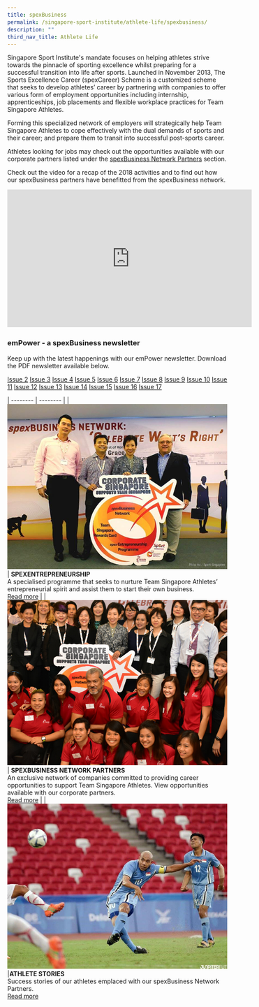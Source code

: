 ```yaml
---
title: spexBusiness
permalink: /singapore-sport-institute/athlete-life/spexbusiness/
description: ""
third_nav_title: Athlete Life
---
```


Singapore Sport Institute's mandate focuses on helping athletes strive towards the pinnacle of sporting excellence whilst preparing for a successful transition into life after sports. Launched in November 2013, The Sports Excellence Career (spexCareer) Scheme is a customized scheme that seeks to develop athletes’ career by partnering with companies to offer various form of employment opportunities including internship, apprenticeships, job placements and flexible workplace practices for Team Singapore Athletes.

Forming this specialized network of employers will strategically help Team Singapore Athletes to cope effectively with the dual demands of sports and their career; and prepare them to transit into successful post-sports career.

Athletes looking for jobs may check out the opportunities available with our corporate partners listed under the [spexBusiness Network Partners](/spexbusiness-network-partners/) section.

Check out the video for a recap of the 2018 activities and to find out how our spexBusiness partners have benefitted from the spexBusiness network.

<iframe src="https://www.facebook.com/plugins/video.php?href=https%3A%2F%2Fwww.facebook.com%2Fsingaporesportinstitute%2Fvideos%2F163866357863177%2F&show\_text=0&width=560" width="560" height="315" style="border:none;overflow:hidden" scrolling="no" frameborder="0" allowfullscreen="true" allow="autoplay; clipboard-write; encrypted-media; picture-in-picture; web-share" allowFullScreen="true"></iframe>

### **emPower - a spexBusiness newsletter**

Keep up with the latest happenings with our emPower newsletter. Download the PDF newsletter available below.

[Issue 2](/files/Our%20Work/Singapore%20Sports%20Institute/Athlete%20Life/SpexBusiness/spexBusiness_Newsletter_EMPOWER_issue_2.pdf)
[Issue 3](/files/Our%20Work/Singapore%20Sports%20Institute/Athlete%20Life/SpexBusiness/spexBusiness_Newsletter_EMPOWER_issue_3.pdf)
[Issue 4](/files/Our%20Work/Singapore%20Sports%20Institute/Athlete%20Life/SpexBusiness/spexBusiness_Newsletter_EMPOWER_issue_4.pdf)
[Issue 5](/files/Our%20Work/Singapore%20Sports%20Institute/Athlete%20Life/SpexBusiness/spexBusiness_Newsletter_EMPOWER_issue_5.pdf)
[Issue 6](/files/Our%20Work/Singapore%20Sports%20Institute/Athlete%20Life/SpexBusiness/spexBusiness_eNewsletter_emPOWER_issue_6.pdf)
[Issue 7](/files/Our%20Work/Singapore%20Sports%20Institute/Athlete%20Life/SpexBusiness/spexBusiness_Newsletter_EMPOWER_issue_7.pdf)
[Issue 8](/files/Our%20Work/Singapore%20Sports%20Institute/Athlete%20Life/SpexBusiness/spexBusiness_eNewsletter_emPOWER_issue_8.pdf)
[Issue 9](/files/Our%20Work/Singapore%20Sports%20Institute/Athlete%20Life/SpexBusiness/spexBusiness_eNewsletter_emPOWER_issue_9.pdf)
[Issue 10](/files/Our%20Work/Singapore%20Sports%20Institute/Athlete%20Life/SpexBusiness/spexBusiness_eNewsletter_emPOWER_issue_10.pdf)
[Issue 11](/files/Our%20Work/Singapore%20Sports%20Institute/Athlete%20Life/SpexBusiness/spexBusiness_eNewsletter_emPOWER_issue_11.pdf)
[Issue 12](/files/Our%20Work/Singapore%20Sports%20Institute/Athlete%20Life/SpexBusiness/spexBusiness_eNewsletter_emPOWER_issue_12.pdf)
[Issue 13](/files/Our%20Work/Singapore%20Sports%20Institute/Athlete%20Life/SpexBusiness/spexBusiness_eNewsletter_emPOWER_issue_13.pdf)
[Issue 14](/files/Our%20Work/Singapore%20Sports%20Institute/Athlete%20Life/SpexBusiness/spexBusiness_eNewsletter_emPOWER_issue_14.pdf)
[Issue 15](/files/Our%20Work/Singapore%20Sports%20Institute/Athlete%20Life/SpexBusiness/spexBusiness_eNewsletter_emPOWER_issue_15.pdf)
[Issue 16](/files/Our%20Work/Singapore%20Sports%20Institute/Athlete%20Life/SpexBusiness/spexBusiness_eNewsletter_emPOWER_issue_16.pdf)
[Issue 17](/files/Our%20Work/Singapore%20Sports%20Institute/Athlete%20Life/SpexBusiness/spexBusiness_eNewsletter_emPOWER_issue_17.pdf)


| -------- | -------- | 
| ![SPEXENTREPRENEURSHIP](/images/Our%20Work/Singapore%20Sports%20Institute/Athlete%20Life/SpexBusiness/spexEntreprenuershipnetwork.jpeg)     | **SPEXENTREPRENEURSHIP**<br>A specialised programme that seeks to nurture Team Singapore Athletes’ entrepreneurial spirit and assist them to start their own business.<br>[Read more](/spexentrepreneurship/)     | 
| ![](/images/Our%20Work/Singapore%20Sports%20Institute/Athlete%20Life/SpexBusiness/SPEXBusiness.jpeg)     | **SPEXBUSINESS NETWORK PARTNERS**<br>An exclusive network of companies committed to providing career opportunities to support Team Singapore Athletes. View opportunities available with our corporate partners.<br>[Read more](/spexbusiness-network-partners/)     | 
|![](/images/Our%20Work/Singapore%20Sports%20Institute/Athlete%20Life/SpexBusiness/Khairul_Anwar.jpeg)|**ATHLETE STORIES**<br>Success stories of our athletes emplaced with our spexBusiness Network Partners.<br>[Read more](/spexbusiness-athlete-stories/)